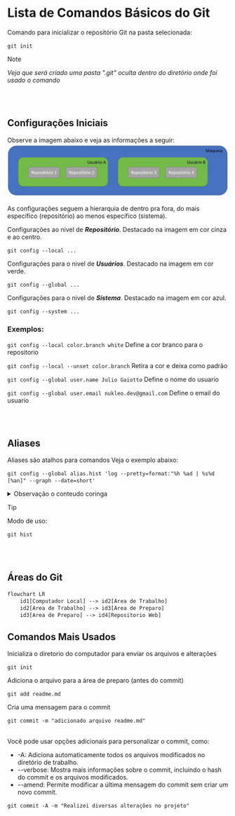 # Lista de Comandos Básicos do Git

Comando para inicializar o repositório Git na pasta selecionada:
```
git init
```
> [!NOTE]
> _Veja que será criado uma pasta ".git" oculta dentro do diretório onde foi usado o comando_

<br><br>
 
## Configurações Iniciais

Observe a imagem abaixo e veja as informações a seguir:
![image001](/assets/image001.png)

As configurações seguem a hierarquia de dentro pra fora, do mais específico (repositório) ao menos específico (sistema).

Configurações ao nivel de ***Repositório***. Destacado na imagem em cor cinza e ao centro.
```
git config --local ...
```

Configurações para o nivel de ***Usuários***. Destacado na imagem em cor verde.
```
git config --global ...
```

Configurações para o nivel de ***Sistema***. Destacado na imagem em cor azul.
```
git config --system ...
```


### Exemplos:

```git config --local color.branch white``` Define a cor branco para o repositorio

```git config --local --unset color.branch``` Retira a cor e deixa como padrão

```git config --global user.name Julio Gaiotto``` Define o nome do usuario

```git config --global user.email nukleo.dev@gmail.com``` Define o email do usuario

<br><br>

## Aliases

Aliases são atalhos para comandos
Veja o exemplo abaixo:
```
git config --global alias.hist 'log --pretty=format:"%h %ad | %s%d [%an]" --graph --date=short'
```
<details>

<summary>Observação o conteudo coringa </summary>

alias.hist &rarr; nome do alias

%h &rarr; hash abrevidada do comit

%ad &rarr; data do comit

%s &rarr; comentario

%d &rarr; decorações do commit

%an &rarr; Nome do Autor

--graph &rarr; define o formato de grafico ASCII

--date-short &rarr; data curta

</details>

> [!TIP]
> Modo de uso:
> ```
> git hist
> ```

<br><br>

## Áreas do Git

```mermaid
flowchart LR
    id1[Computador Local] --> id2[Area de Trabalho]  
    id2[Area de Trabalho] --> id3[Area de Preparo]
    id3[Area de Preparo] --> id4[Repositorio Web]    
```


## Comandos Mais Usados

Inicializa o diretorio do computador para enviar os arquivos e alterações
```
git init
```

Adiciona o arquivo para a área de preparo (antes do commit)
```
git add readme.md
```

Cria uma mensagem para o commit
```
git commit -m "adicionado arquivo readme.md"
```
<br>
Você pode usar opções adicionais para personalizar o commit, como:

- -A: Adiciona automaticamente todos os arquivos modificados no diretório de trabalho.
- --verbose: Mostra mais informações sobre o commit, incluindo o hash do commit e os arquivos modificados.
- --amend: Permite modificar a última mensagem do commit sem criar um novo commit.
```
git commit -A -m "Realizei diversas alterações no projeto"
```

<!--
<div align="center" markdown="1">
[![Awesome](https://cdn.rawgit.com/sindresorhus/awesome/d7305f38d29fed78fa85652e3a63e154dd8e8829/media/badge.svg)](https://github.com/sindresorhus/awesome)&#160;
</div>
-->
